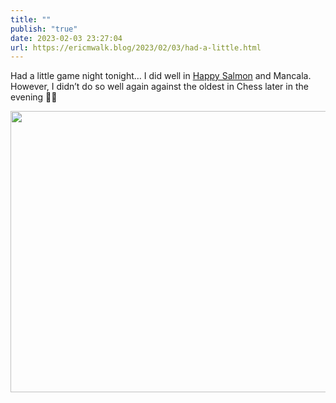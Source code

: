 ```yaml
---
title: ""
publish: "true"
date: 2023-02-03 23:27:04
url: https://ericmwalk.blog/2023/02/03/had-a-little.html
---
```

Had a little game night tonight… I did well in [Happy Salmon](https://www.explodingkittens.com/products/happy-salmon) and Mancala. However, I didn’t do so well again against the oldest in Chess later in the evening 🤦‍♂️


<img src="uploads/2023/b68dec4c9a.jpg" width="600" height="450" alt="">